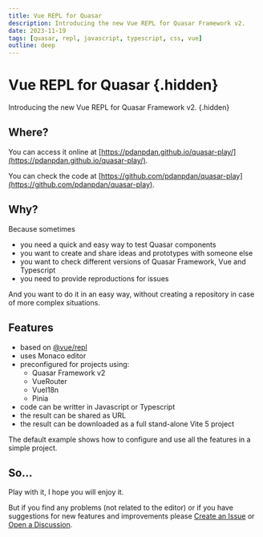 ```yaml
---
title: Vue REPL for Quasar
description: Introducing the new Vue REPL for Quasar Framework v2.
date: 2023-11-19
tags: [quasar, repl, javascript, typescript, css, vue]
outline: deep
---
```


<script setup>
import PostHeader from 'components/PostHeader.vue';
</script>

# Vue REPL for Quasar {.hidden}
Introducing the new Vue REPL for Quasar Framework v2. {.hidden}
<PostHeader />

## Where?

You can access it online at [https://pdanpdan.github.io/quasar-play/](https://pdanpdan.github.io/quasar-play/).

You can check the code at [https://github.com/pdanpdan/quasar-play](https://github.com/pdanpdan/quasar-play).

## Why?

Because sometimes

- you need a quick and easy way to test Quasar components
- you want to create and share ideas and prototypes with someone else
- you want to check different versions of Quasar Framework, Vue and Typescript
- you need to provide reproductions for issues

And you want to do it in an easy way, without creating a repository in case of more complex situations.

## Features

- based on [@vue/repl](https://github.com/vuejs/repl)
- uses Monaco editor
- preconfigured for projects using:
  - Quasar Framework v2
  - VueRouter
  - VueI18n
  - Pinia
- code can be writter in Javascript or Typescript
- the result can be shared as URL
- the result can be downloaded as a full stand-alone Vite 5 project

The default example shows how to configure and use all the features in a simple project.

## So...

Play with it, I hope you will enjoy it.

But if you find any problems (not related to the editor) or if you have suggestions for new features and improvements please [Create an Issue](https://github.com/pdanpdan/quasar-play/issues/new/choose) or [Open a Discussion](https://github.com/pdanpdan/quasar-play/discussions/new/choose).
